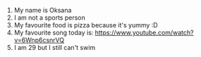 1. My name is Oksana
2. I am not a sports person
3. My favourite food is pizza because it's yummy :D
4. My favourite song today is: https://www.youtube.com/watch?v=6Wnp6csnrVQ
5. I am 29 but I still can't swim

